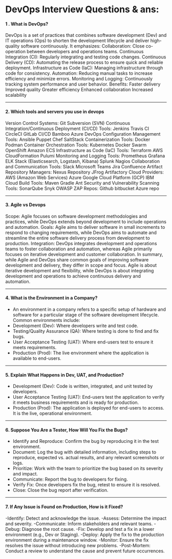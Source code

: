 # DevOps Interview Questions & ans:

#### 1 . What is DevOps?
DevOps is a set of practices that combines software development (Dev) and IT operations (Ops) to shorten the development lifecycle and deliver high-quality software continuously. It emphasizes:
Collaboration: Close co-operation between developers and operations teams.
Continuous Integration (CI): Regularly integrating and testing code changes.
Continuous Delivery (CD): Automating the release process to ensure quick and reliable deployment.
Infrastructure as Code (IaC): Managing infrastructure through code for consistency.
Automation: Reducing manual tasks to increase efficiency and minimize errors.
Monitoring and Logging: Continuously tracking system performance and user behavior.
Benefits:
Faster delivery
Improved quality
Greater efficiency
Enhanced collaboration
Increased scalability

---

#### 2. Which tools and servers you use in devops
Version Control Systems:
Git
Subversion (SVN)
Continuous Integration/Continuous Deployment (CI/CD) Tools:
Jenkins
Travis CI
CircleCI
GitLab CI/CD
Bamboo
Azure DevOps
Configuration Management Tools:
Ansible
Puppet
Chef
SaltStack
Containerization Tools:
Docker
Podman
Container Orchestration Tools:
Kubernetes
Docker Swarm
OpenShift
Amazon ECS
Infrastructure as Code (IaC) Tools:
Terraform
AWS CloudFormation
Pulumi
Monitoring and Logging Tools:
Prometheus
Grafana
ELK Stack (Elasticsearch, Logstash, Kibana)
Splunk
Nagios
Collaboration and Communication Tools:
Slack
Microsoft Teams
Jira
Confluence
Artifact Repository Managers:
Nexus Repository
JFrog Artifactory
Cloud Providers:
AWS (Amazon Web Services)
Azure
Google Cloud Platform (GCP)
IBM Cloud
Build Tools:
Maven
Gradle
Ant
Security and Vulnerability Scanning Tools:
SonarQube
Snyk
OWASP ZAP
Repos:
Github
bitbucket
Azure repo

---

#### 3.  Agile vs Devops
Scope: Agile focuses on software development methodologies and practices, while DevOps extends beyond development to include operations and automation.
Goals: Agile aims to deliver software in small increments to respond to changing requirements, while DevOps aims to automate and streamline the entire software delivery process from development to production.
Integration: DevOps integrates development and operations teams to foster collaboration and automation, whereas Agile primarily focuses on iterative development and customer collaboration.
In summary, while Agile and DevOps share common goals of improving software development and delivery, they differ in scope and focus. Agile is about iterative development and flexibility, while DevOps is about integrating development and operations to achieve continuous delivery and automation.

--- 

#### 4. What is the Environment in a Company?
- An environment in a company refers to a specific setup of hardware and software for a particular stage of the software development lifecycle. Common environments include:
- Development (Dev): Where developers write and test code.
- Testing/Quality Assurance (QA): Where testing is done to find and fix bugs.
- User Acceptance Testing (UAT): Where end-users test to ensure it meets requirements.
- Production (Prod): The live environment where the application is available to end-users.
---
#### 5. Explain What Happens in Dev, UAT, and Production?
- Development (Dev): Code is written, integrated, and unit tested by developers.
- User Acceptance Testing (UAT): End-users test the application to verify it meets business requirements and is ready for production.
- Production (Prod): The application is deployed for end-users to access. It is the live, operational environment.
---
#### 6. Suppose You Are a Tester, How Will You Fix the Bugs?
- Identify and Reproduce: Confirm the bug by reproducing it in the test environment.
- Document: Log the bug with detailed information, including steps to reproduce, expected vs. actual results, and any relevant screenshots or logs.
- Prioritize: Work with the team to prioritize the bug based on its severity and impact.
- Communicate: Report the bug to developers for fixing.
- Verify Fix: Once developers fix the bug, retest to ensure it is resolved.
- Close: Close the bug report after verification.
---
#### 7. If Any Issue is Found on Production, How is it Fixed?
-Identify: Detect and acknowledge the issue.
-Assess: Determine the impact and severity.
-Communicate: Inform stakeholders and relevant teams.
-Debug: Diagnose the root cause.
-Fix: Develop and test a fix in a lower environment (e.g., Dev or Staging).
-Deploy: Apply the fix to the production environment during a maintenance window.
-Monitor: Ensure the fix resolves the issue without introducing new problems.
-Post-Mortem: Conduct a review to understand the cause and prevent future occurrences.


